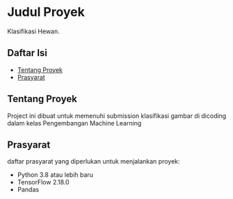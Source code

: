 # Judul Proyek
Klasifikasi Hewan.

## Daftar Isi
- [Tentang Proyek](#tentang-proyek)
- [Prasyarat](#prasyarat)

## Tentang Proyek
Project ini dibuat untuk memenuhi submission klasifikasi gambar di dicoding dalam kelas Pengembangan Machine Learning

## Prasyarat
daftar prasyarat yang diperlukan untuk menjalankan proyek:
- Python 3.8 atau lebih baru
- TensorFlow 2.18.0
- Pandas
